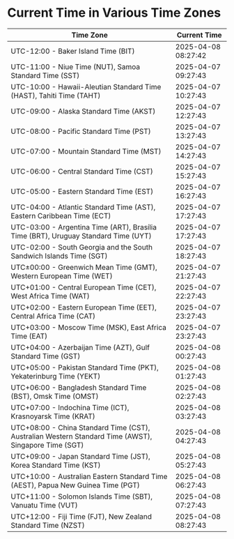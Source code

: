 # Current Time in Various Time Zones

| Time Zone | Current Time |
|-----------|--------------|
| UTC-12:00 - Baker Island Time (BIT) | 2025-04-08 08:27:42 |
| UTC-11:00 - Niue Time (NUT), Samoa Standard Time (SST) | 2025-04-07 09:27:43 |
| UTC-10:00 - Hawaii-Aleutian Standard Time (HAST), Tahiti Time (TAHT) | 2025-04-07 10:27:43 |
| UTC-09:00 - Alaska Standard Time (AKST) | 2025-04-07 12:27:43 |
| UTC-08:00 - Pacific Standard Time (PST) | 2025-04-07 13:27:43 |
| UTC-07:00 - Mountain Standard Time (MST) | 2025-04-07 14:27:43 |
| UTC-06:00 - Central Standard Time (CST) | 2025-04-07 15:27:43 |
| UTC-05:00 - Eastern Standard Time (EST) | 2025-04-07 16:27:43 |
| UTC-04:00 - Atlantic Standard Time (AST), Eastern Caribbean Time (ECT) | 2025-04-07 17:27:43 |
| UTC-03:00 - Argentina Time (ART), Brasília Time (BRT), Uruguay Standard Time (UYT) | 2025-04-07 17:27:43 |
| UTC-02:00 - South Georgia and the South Sandwich Islands Time (SGT) | 2025-04-07 18:27:43 |
| UTC±00:00 - Greenwich Mean Time (GMT), Western European Time (WET) | 2025-04-07 21:27:43 |
| UTC+01:00 - Central European Time (CET), West Africa Time (WAT) | 2025-04-07 22:27:43 |
| UTC+02:00 - Eastern European Time (EET), Central Africa Time (CAT) | 2025-04-07 23:27:43 |
| UTC+03:00 - Moscow Time (MSK), East Africa Time (EAT) | 2025-04-07 23:27:43 |
| UTC+04:00 - Azerbaijan Time (AZT), Gulf Standard Time (GST) | 2025-04-08 00:27:43 |
| UTC+05:00 - Pakistan Standard Time (PKT), Yekaterinburg Time (YEKT) | 2025-04-08 01:27:43 |
| UTC+06:00 - Bangladesh Standard Time (BST), Omsk Time (OMST) | 2025-04-08 02:27:43 |
| UTC+07:00 - Indochina Time (ICT), Krasnoyarsk Time (KRAT) | 2025-04-08 03:27:43 |
| UTC+08:00 - China Standard Time (CST), Australian Western Standard Time (AWST), Singapore Time (SGT) | 2025-04-08 04:27:43 |
| UTC+09:00 - Japan Standard Time (JST), Korea Standard Time (KST) | 2025-04-08 05:27:43 |
| UTC+10:00 - Australian Eastern Standard Time (AEST), Papua New Guinea Time (PGT) | 2025-04-08 06:27:43 |
| UTC+11:00 - Solomon Islands Time (SBT), Vanuatu Time (VUT) | 2025-04-08 07:27:43 |
| UTC+12:00 - Fiji Time (FJT), New Zealand Standard Time (NZST) | 2025-04-08 08:27:43 |
